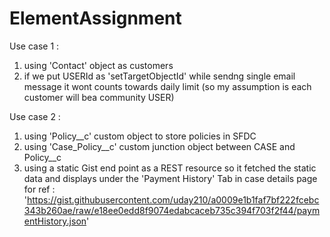 # ElementAssignment

Use case 1 :
  1. using 'Contact' object as customers
  2. if we put USERId as 'setTargetObjectId' while sendng single email message it wont counts towards daily limit (so my assumption is each customer will bea community USER)


Use case 2 :
  1. using 'Policy__c' custom object to store policies in SFDC
  2. using 'Case_Policy__c' custom junction object between CASE and Policy__c
  3. using a static Gist end point as a REST resource so it fetched the static data and displays under the 'Payment History' Tab in case details page
      for ref : 'https://gist.githubusercontent.com/uday210/a0009e1b1faf7bf222fcebc343b260ae/raw/e18ee0edd8f9074edabcaceb735c394f703f2f44/paymentHistory.json'
      
      
  
